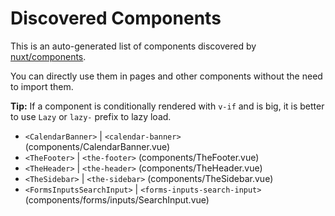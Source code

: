 # Discovered Components

This is an auto-generated list of components discovered by [nuxt/components](https://github.com/nuxt/components).

You can directly use them in pages and other components without the need to import them.

**Tip:** If a component is conditionally rendered with `v-if` and is big, it is better to use `Lazy` or `lazy-` prefix to lazy load.

- `<CalendarBanner>` | `<calendar-banner>` (components/CalendarBanner.vue)
- `<TheFooter>` | `<the-footer>` (components/TheFooter.vue)
- `<TheHeader>` | `<the-header>` (components/TheHeader.vue)
- `<TheSidebar>` | `<the-sidebar>` (components/TheSidebar.vue)
- `<FormsInputsSearchInput>` | `<forms-inputs-search-input>` (components/forms/inputs/SearchInput.vue)
